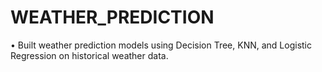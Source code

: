 # WEATHER_PREDICTION
• Built weather prediction models using Decision Tree, KNN, and Logistic Regression on historical weather data.
